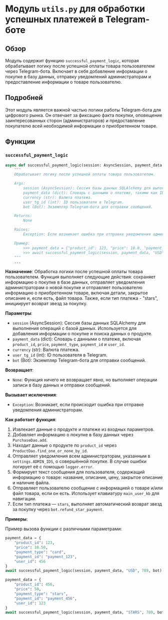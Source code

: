 # Модуль `utils.py` для обработки успешных платежей в Telegram-боте

## Обзор

Модуль содержит функцию `successful_payment_logic`, которая обрабатывает логику после успешной оплаты товара пользователем через Telegram-бота. Включает в себя добавление информации о покупке в базу данных, отправку уведомлений администраторам и предоставление информации о товаре пользователю.

## Подробней

Этот модуль является важной частью логики работы Telegram-бота для цифрового рынка. Он отвечает за фиксацию факта покупки, оповещение заинтересованных сторон (администраторов) и предоставление покупателю всей необходимой информации о приобретенном товаре.

## Функции

### `successful_payment_logic`

```python
async def successful_payment_logic(session: AsyncSession, payment_data, currency, user_tg_id, bot: Bot):
    """
    Обрабатывает логику после успешной оплаты товара пользователем.

    Args:
        session (AsyncSession): Сессия базы данных SQLAlchemy для выполнения операций с базой данных.
        payment_data (dict): Словарь с данными о платеже, такими как ID продукта, цена, тип платежа и ID пользователя.
        currency (str): Валюта платежа.
        user_tg_id (int): ID пользователя в Telegram.
        bot (Bot): Экземпляр Telegram-бота для отправки сообщений.

    Returns:
        None

    Raises:
        Exception: Если возникает ошибка при отправке уведомления администраторам.

    Пример:
        >>> payment_data = {"product_id": 123, "price": 10.0, "payment_type": "card", "payment_id": "payment_123", "user_id": 456}
        >>> await successful_payment_logic(session, payment_data, "USD", 789, bot)
    """
    ...
```

**Назначение**: Обработка логики после успешной оплаты товара пользователем. Функция выполняет следующие действия: сохраняет информацию о покупке в базе данных, отправляет уведомления администраторам о новой покупке и отправляет пользователю информацию о приобретенном товаре, включая детали, закрытое описание и, если есть, файл товара. Также, если тип платежа - "stars", инициирует возврат звезд за покупку.

**Параметры**:
- `session` (AsyncSession): Сессия базы данных SQLAlchemy для выполнения операций с базой данных. Используется для добавления информации о покупке и поиска данных о продукте.
- `payment_data` (dict): Словарь с данными о платеже, включая `product_id`, `price`, `payment_type`, `payment_id` и `user_id`.
- `currency` (str): Валюта платежа.
- `user_tg_id` (int): ID пользователя в Telegram.
- `bot` (Bot): Экземпляр Telegram-бота для отправки сообщений.

**Возвращает**:
- `None`: Функция ничего не возвращает явно, но выполняет операции записи в базу данных и отправки сообщений.

**Вызывает исключения**:
- `Exception`: Возникает, если происходит ошибка при отправке уведомления администраторам.

**Как работает функция**:

1.  Извлекает данные о продукте и платеже из входных параметров.
2.  Добавляет информацию о покупке в базу данных через `PurchaseDao.add`.
3.  Находит данные о продукте по `product_id` через `ProductDao.find_one_or_none_by_id`.
4.  Отправляет уведомления всем администраторам, указанным в `settings.ADMIN_IDS`, о совершённой покупке. В случае ошибки логирует её с помощью `logger.error`.
5.  Формирует текст сообщения для пользователя, содержащий информацию о товаре: название, описание, цену, закрытое описание и наличие файла.
6.  Отправляет пользователю сообщение с информацией о товаре и/или файл товара, если он есть. Использует клавиатуру `main_user_kb` для навигации.
7.  Если тип платежа — `stars`, выполняет автоматический возврат звезд за покупку через `bot.refund_star_payment`.

**Примеры**:

Пример вызова функции с различными параметрами:

```python
payment_data = {
    "product_id": 123,
    "price": 10.50,
    "payment_type": "card",
    "payment_id": "payment_123",
    "user_id": 456
}
await successful_payment_logic(session, payment_data, "USD", 789, bot)

payment_data = {
    "product_id": 456,
    "price": 50,
    "payment_type": "stars",
    "payment_id": "payment_456",
    "user_id": 123
}
await successful_payment_logic(session, payment_data, "STARS", 789, bot)